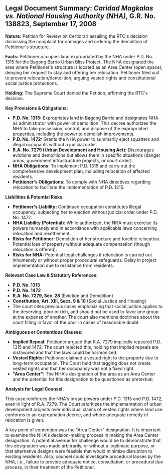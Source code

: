 ## Legal Document Summary: *Caridad Magkalas vs. National Housing Authority (NHA)*, G.R. No. 138823, September 17, 2008

**Nature:** Petition for Review on Certiorari assailing the RTC's decision dismissing the complaint for damages and ordering the demolition of Petitioner's structure.

**Facts:** Petitioner occupies land expropriated by the NHA under P.D. No. 1315 for the Bagong Barrio Urban Bliss Project.  The NHA designated the area where Petitioner's structure is located as an Area Center (open space), denying her request to stay and offering her relocation.  Petitioner filed suit to prevent relocation/demolition, arguing vested rights and constitutional social justice protections.

**Holding:** The Supreme Court denied the Petition, affirming the RTC's decision.

**Key Provisions & Obligations:**

*   **P.D. No. 1315:** Expropriates land in Bagong Barrio and designates NHA as administrator with power of demolition. This decree authorizes the NHA to take possession, control, and dispose of the expropriated properties, including the power to demolish improvements.
*   **P.D. No. 1472:** Grants the NHA power to summarily eject squatters and illegal occupants without a judicial order.
*   **R.A. No. 7279 (Urban Development and Housing Act):** Discourages evictions and demolitions but allows them in specific situations (danger areas, government infrastructure projects, or court order).
*   **NHA Obligations:** To implement P.D. 1315 and carry out the comprehensive development plan, including relocation of affected residents.
*   **Petitioner's Obligations:** To comply with NHA directives regarding relocation to facilitate the implementation of P.D. 1315.

**Liabilities & Potential Risks:**

*   **Petitioner's Liability:** Continued occupation constitutes illegal occupancy, subjecting her to ejection without judicial order under P.D. No. 1472.
*   **NHA Liability (Potential):** While authorized, the NHA must exercise its powers humanely and in accordance with applicable laws concerning relocation and resettlement.
*   **Risks for Petitioner:** Demolition of her structure and forcible relocation. Potential loss of property without adequate compensation (though relocation is offered).
*   **Risks for NHA:** Potential legal challenges if relocation is carried out inhumanely or without proper procedural safeguards. Delay in project implementation due to resistance from residents.

**Relevant Case Law & Statutory References:**

*   **P.D. No. 1315**
*   **P.D. No. 1472**
*   **R.A. No. 7279, Sec. 28** (Eviction and Demolition)
*   **Constitution, Art. XIII, Secs. 9 & 10** (Social Justice and Housing)
*   The court cites previous cases emphasizing that social justice applies to the deserving, poor or rich, and should not be used to favor one group at the expense of another. The court also mentions doctrines about the court tilting in favor of the poor in cases of reasonable doubt.

**Ambiguous or Contentious Clauses:**

*   **Implied Repeal:** Petitioner argued that R.A. 7279 impliedly repealed P.D. 1315 and 1472. The court rejected this, holding that implied repeals are disfavored and that the laws could be harmonized.
*   **Vested Rights:** Petitioner claimed a vested right to the property due to long-term occupation. The Court held that tagging does not create vested rights and that her occupancy was not a fixed right.
*   **"Area Center":** The NHA's designation of the area as an Area Center and the potential for this designation to be questioned as pretextual.

**Analysis for Legal Counsel:**

This case reinforces the NHA's broad powers under P.D. 1315 and P.D. 1472, even in light of R.A. 7279.  The Court prioritizes the implementation of urban development projects over individual claims of vested rights where land use conforms to an expropriation decree, and where adequate remedy of relocation is given.

A key point of contention was the "Area Center" designation. It is important to examine the NHA's decision-making process in making the Area Center designation. A potential avenue for challenge would be to demonstrate that this designation was made arbitrarily, or without a legitimate purpose, or that alternative designs were feasible that would minimize disruption to existing residents. Also, counsel could investigate procedural lapses by the NHA, i.e., failure to provide adequate notice, consultation, or procedural due process, in their treatment of the Petitioner.
